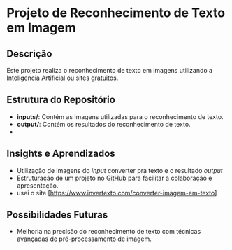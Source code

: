 # Projeto de Reconhecimento de Texto em Imagem

## Descrição
Este projeto realiza o reconhecimento de texto em imagens utilizando a Inteligencia Artificial ou sites gratuitos.

## Estrutura do Repositório
- **inputs/**: Contém as imagens utilizadas para o reconhecimento de texto.
- **output/**: Contém os resultados do reconhecimento de texto.
- 
## Insights e Aprendizados
- Utilização de imagens do *input* converter pra texto e o resultado *output*
- Estruturação de um projeto no GitHub para facilitar a colaboração e apresentação.
- usei o site [https://www.invertexto.com/converter-imagem-em-texto]

## Possibilidades Futuras
- Melhoria na precisão do reconhecimento de texto com técnicas avançadas de pré-processamento de imagem.
